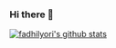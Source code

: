 ### Hi there 👋

[![fadhilyori's github stats](https://github-readme-stats.vercel.app/api?username=fadhilyori&hide_border=true)](https://github.com/fadhilyori)
